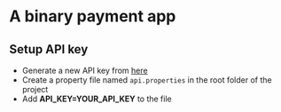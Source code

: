 # A binary payment app

## Setup API key

* Generate a new API key from [here](https://openexchangerates.org)
* Create a property file named `api.properties` in the root folder of the project
* Add **API_KEY=YOUR_API_KEY** to the file